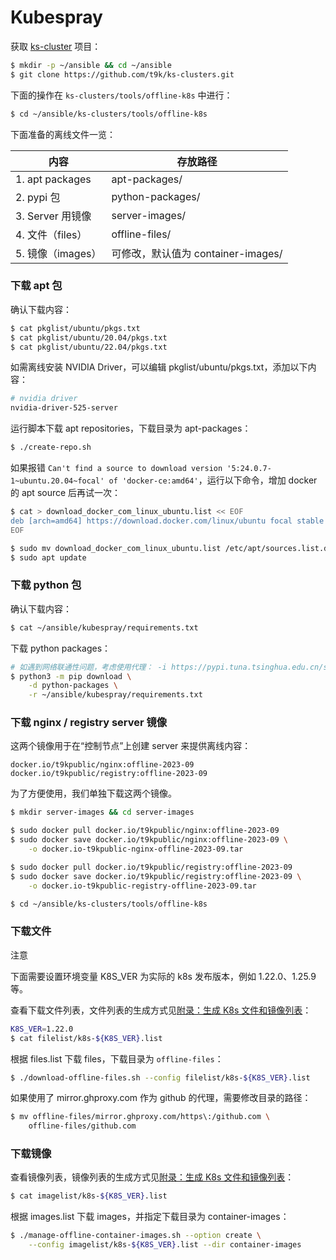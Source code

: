 # Kubespray

获取 <a target="_blank" rel="noopener noreferrer" href="https://github.com/t9k/ks-clusters/tree/master">ks-cluster</a> 项目：

```bash
$ mkdir -p ~/ansible && cd ~/ansible
$ git clone https://github.com/t9k/ks-clusters.git
```

下面的操作在 `ks-clusters/tools/offline-k8s` 中进行：

```bash
$ cd ~/ansible/ks-clusters/tools/offline-k8s
```

下面准备的离线文件一览：

| 内容               | 存放路径                           |
| ------------------ | ---------------------------------- |
| 1. apt packages   | apt-packages/                      |
| 2. pypi 包        | python-packages/                   |
| 3. Server 用镜像  | server-images/                     |
| 4. 文件（files）  | offline-files/                     |
| 5. 镜像（images） | 可修改，默认值为 container-images/ |

### 下载 apt 包

确认下载内容：

```bash
$ cat pkglist/ubuntu/pkgs.txt
$ cat pkglist/ubuntu/20.04/pkgs.txt
$ cat pkglist/ubuntu/22.04/pkgs.txt
```

如需离线安装 NVIDIA Driver，可以编辑 pkglist/ubuntu/pkgs.txt，添加以下内容：

```bash
# nvidia driver
nvidia-driver-525-server
```

运行脚本下载 apt repositories，下载目录为 apt-packages：

```bash
$ ./create-repo.sh
```

如果报错 `Can't find a source to download version '5:24.0.7-1~ubuntu.20.04~focal' of 'docker-ce:amd64'`，运行以下命令，增加 docker 的 apt source 后再试一次：

```bash
$ cat > download_docker_com_linux_ubuntu.list << EOF
deb [arch=amd64] https://download.docker.com/linux/ubuntu focal stable
EOF

$ sudo mv download_docker_com_linux_ubuntu.list /etc/apt/sources.list.d/download_docker_com_linux_ubuntu.list
$ sudo apt update
```

### 下载 python 包

确认下载内容：

```bash
$ cat ~/ansible/kubespray/requirements.txt
```

下载 python packages：

```bash
# 如遇到网络联通性问题，考虑使用代理： -i https://pypi.tuna.tsinghua.edu.cn/simple
$ python3 -m pip download \
    -d python-packages \
    -r ~/ansible/kubespray/requirements.txt
```

### 下载 nginx / registry server 镜像

这两个镜像用于在“控制节点”上创建 server 来提供离线内容：

```
docker.io/t9kpublic/nginx:offline-2023-09
docker.io/t9kpublic/registry:offline-2023-09
```

为了方便使用，我们单独下载这两个镜像。

```bash
$ mkdir server-images && cd server-images

$ sudo docker pull docker.io/t9kpublic/nginx:offline-2023-09
$ sudo docker save docker.io/t9kpublic/nginx:offline-2023-09 \
    -o docker.io-t9kpublic-nginx-offline-2023-09.tar

$ sudo docker pull docker.io/t9kpublic/registry:offline-2023-09
$ sudo docker save docker.io/t9kpublic/registry:offline-2023-09 \
    -o docker.io-t9kpublic-registry-offline-2023-09.tar

$ cd ~/ansible/ks-clusters/tools/offline-k8s
```

### 下载文件

<aside class="note">
<div class="title">注意</div>

下面需要设置环境变量 K8S_VER 为实际的 k8s 发布版本，例如 1.22.0、1.25.9 等。

</aside>

查看下载文件列表，文件列表的生成方式见[附录：生成 K8s 文件和镜像列表](../../appendix/generate-k8s-file-and-image-list.md)：

```bash
K8S_VER=1.22.0
$ cat filelist/k8s-${K8S_VER}.list
```

根据 files.list 下载 files，下载目录为 `offline-files`：

```bash
$ ./download-offline-files.sh --config filelist/k8s-${K8S_VER}.list
```

如果使用了 mirror.ghproxy.com 作为 github 的代理，需要修改目录的路径：

```bash
$ mv offline-files/mirror.ghproxy.com/https\:/github.com \
    offline-files/github.com
```

### 下载镜像

查看镜像列表，镜像列表的生成方式见[附录：生成 K8s 文件和镜像列表](../../appendix/generate-k8s-file-and-image-list.md)：

```bash
$ cat imagelist/k8s-${K8S_VER}.list
```

根据 images.list 下载 images，并指定下载目录为 container-images：

```bash
$ ./manage-offline-container-images.sh --option create \
    --config imagelist/k8s-${K8S_VER}.list --dir container-images
```
